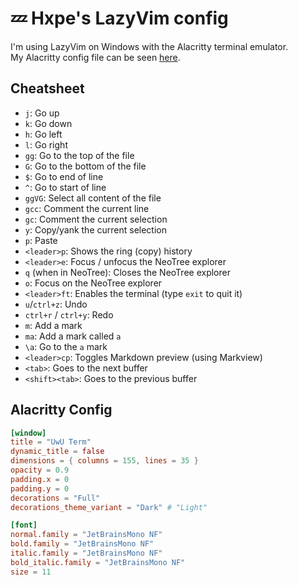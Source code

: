 # 💤 Hxpe's LazyVim config

I'm using LazyVim on Windows with the Alacritty terminal emulator.  
My Alacritty config file can be seen [here](#alacritty-config).

## Cheatsheet

- `j`: Go up
- `k`: Go down
- `h`: Go left
- `l`: Go right
- `gg`: Go to the top of the file
- `G`: Go to the bottom of the file
- `$`: Go to end of line
- `^`: Go to start of line
- `ggVG`: Select all content of the file
- `gcc`: Comment the current line
- `gc`: Comment the current selection
- `y`: Copy/yank the current selection
- `p`: Paste
- `<leader>p`: Shows the ring (copy) history
- `<leader>e`: Focus / unfocus the NeoTree explorer
- `q` (when in NeoTree): Closes the NeoTree explorer
- `o`: Focus on the NeoTree explorer
- `<leader>ft`: Enables the terminal (type `exit` to quit it)
- `u`/`ctrl+z`: Undo
- `ctrl+r` / `ctrl+y`: Redo
- `m`: Add a mark
- `ma`: Add a mark called `a`
- `\a`: Go to the `a` mark
- `<leader>cp`: Toggles Markdown preview (using Markview)
- `<tab>`: Goes to the next buffer
- `<shift><tab>`: Goes to the previous buffer

## Alacritty Config

```toml
[window]
title = "UwU Term"
dynamic_title = false
dimensions = { columns = 155, lines = 35 }
opacity = 0.9
padding.x = 0
padding.y = 0
decorations = "Full"
decorations_theme_variant = "Dark" # "Light"

[font]
normal.family = "JetBrainsMono NF"
bold.family = "JetBrainsMono NF"
italic.family = "JetBrainsMono NF"
bold_italic.family = "JetBrainsMono NF"
size = 11
```
